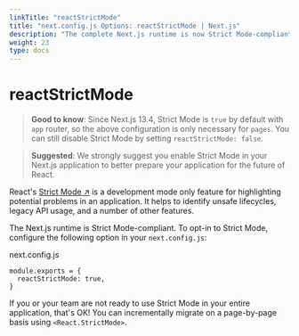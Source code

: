 ```yaml
---
linkTitle: "reactStrictMode"
title: "next.config.js Options: reactStrictMode | Next.js"
description: "The complete Next.js runtime is now Strict Mode-compliant, learn how to opt-in"
weight: 23
type: docs
---
```


# reactStrictMode

> **Good to know**: Since Next.js 13.4, Strict Mode is `true` by default with `app` router, so the above configuration is only necessary for `pages`. You can still disable Strict Mode by setting `reactStrictMode: false`.
> 

> **Suggested**: We strongly suggest you enable Strict Mode in your Next.js application to better prepare your application for the future of React.
> 

React's [Strict Mode ↗](https://react.dev/reference/react/StrictMode) is a development mode only feature for highlighting potential problems in an application. It helps to identify unsafe lifecycles, legacy API usage, and a number of other features.

The Next.js runtime is Strict Mode-compliant. To opt-in to Strict Mode, configure the following option in your `next.config.js`:


next.config.js
```
module.exports = {
  reactStrictMode: true,
}
```

If you or your team are not ready to use Strict Mode in your entire application, that's OK! You can incrementally migrate on a page-by-page basis using `<React.StrictMode>`.
